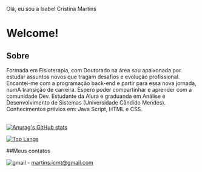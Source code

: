 Olá, eu sou a Isabel Cristina Martins
<h1>Welcome!</h1>

<h2> Sobre </h2>
Formada em Fisioterapia, com Doutorado na área sou apaixonada por estudar assuntos novos que tragam desafios e evolução profissional. Encantei-me com a programação back-end e partir para essa nova jornada, numA transição de carreira. Espero poder compartinhar e aprender com a comunidade Dev. Estudante da Alura e graduanda em Análise e Desenvolvimento de Sistemas (Universidade Cândido Mendes). 
Conhecimentos prévios em: Java Script, HTML e CSS. 
<br> </br>




[![Anurag's GitHub stats](https://github-readme-stats.vercel.app/api?username=IsaCristinaMartins&show_icons=true&theme=radical)](https://github.com/anuraghazra/github-readme-stats)

[![Top Langs](https://github-readme-stats.vercel.app/api/top-langs/?username=IsaCristinaMartins&layout=compact&theme=radical)](https://github.com/anuraghazra/github-readme-stats)


##Meus contatos


![gmail](https://img.shields.io/badge/Gmail-D14836?style=for-the-badge&logo=gmail&logoColor=white)  - martins.icmt@gmail.com

